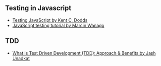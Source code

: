 ## **Testing in Javascript**
- [Testing JavaScript by Kent C. Dodds](https://testingjavascript.com/)
- [JavaScript testing tutorial by Marcin Wanago](https://wanago.io/courses/javascript-testing-tutorial/)

## **TDD**
- [What is Test Driven Development (TDD): Approach & Benefits by Jash Unadkat](https://www.browserstack.com/guide/what-is-test-driven-development)
